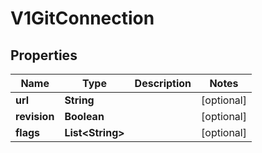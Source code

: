 

# V1GitConnection


## Properties

| Name | Type | Description | Notes |
|------------ | ------------- | ------------- | -------------|
|**url** | **String** |  |  [optional] |
|**revision** | **Boolean** |  |  [optional] |
|**flags** | **List&lt;String&gt;** |  |  [optional] |




